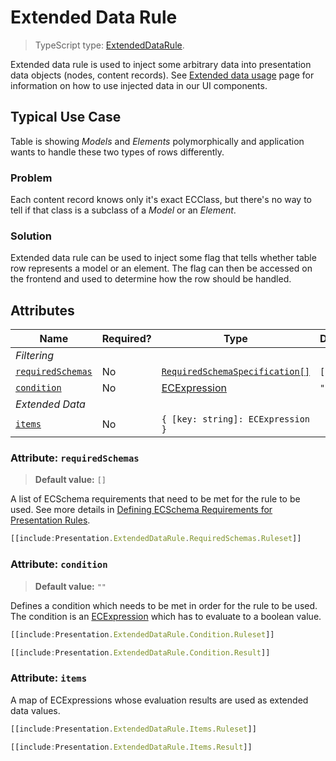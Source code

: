 # Extended Data Rule

> TypeScript type: [ExtendedDataRule]($presentation-common).

Extended data rule is used to inject some arbitrary data into presentation data objects (nodes, content records). See [Extended data usage](../Customization/ExtendedDataUsage.md) page for information on how to use injected data in our UI components.

## Typical Use Case

Table is showing *Models* and *Elements* polymorphically and application wants to handle these two types
of rows differently.

### Problem

Each content record knows only it's exact ECClass, but there's no way to tell if that class is a subclass
of a *Model* or an *Element*.

### Solution

Extended data rule can be used to inject some flag that tells whether table row represents a model or an element. The
flag can then be accessed on the frontend and used to determine how the row should be handled.

## Attributes

| Name                                            | Required? | Type                                                                 | Default |
| ----------------------------------------------- | --------- | -------------------------------------------------------------------- | ------- |
| *Filtering*                                     |
| [`requiredSchemas`](#attribute-requiredschemas) | No        | [`RequiredSchemaSpecification[]`](../Advanced/SchemaRequirements.md) | `[]`    |
| [`condition`](#attribute-condition)             | No        | [ECExpression](./ECExpressions.md#rule-condition)                    | `""`    |
| *Extended Data*                                 |
| [`items`](#attribute-items)                     | No        | `{ [key: string]: ECExpression }`                                    |         |

### Attribute: `requiredSchemas`

> **Default value:** `[]`

A list of ECSchema requirements that need to be met for the rule to be used. See more details in [Defining ECSchema Requirements for Presentation Rules](../Advanced/SchemaRequirements.md).

```ts
[[include:Presentation.ExtendedDataRule.RequiredSchemas.Ruleset]]
```

### Attribute: `condition`

> **Default value:** `""`

Defines a condition which needs to be met in order for the rule to be used. The condition is an [ECExpression](./ECExpressions.md#rule-condition) which has to evaluate to a boolean value.

```ts
[[include:Presentation.ExtendedDataRule.Condition.Ruleset]]
```

```ts
[[include:Presentation.ExtendedDataRule.Condition.Result]]
```

### Attribute: `items`

A map of ECExpressions whose evaluation results are used as extended data values.

```ts
[[include:Presentation.ExtendedDataRule.Items.Ruleset]]
```

```ts
[[include:Presentation.ExtendedDataRule.Items.Result]]
```
